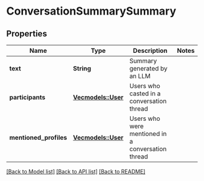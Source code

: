 # ConversationSummarySummary

## Properties

Name | Type | Description | Notes
------------ | ------------- | ------------- | -------------
**text** | **String** | Summary generated by an LLM | 
**participants** | [**Vec<models::User>**](User.md) | Users who casted in a conversation thread | 
**mentioned_profiles** | [**Vec<models::User>**](User.md) | Users who were mentioned in a conversation thread | 

[[Back to Model list]](../README.md#documentation-for-models) [[Back to API list]](../README.md#documentation-for-api-endpoints) [[Back to README]](../README.md)



